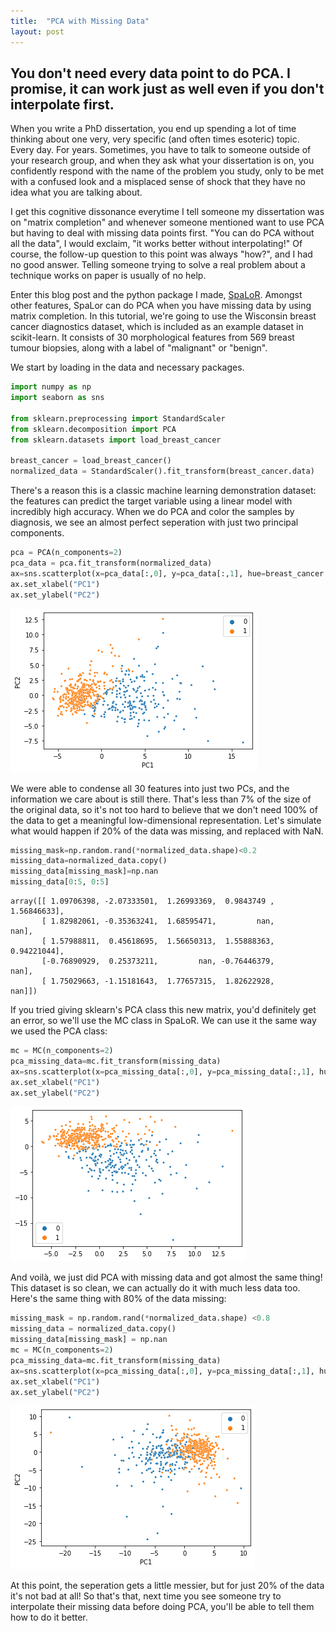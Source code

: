 ```yaml
---
title:  "PCA with Missing Data"
layout: post
---
```


## You don't need every data point to do PCA. I promise, it can work just as well even if you don't interpolate first.

When you write a PhD dissertation, you end up spending a lot of time thinking about one very, very specific (and often times esoteric) topic. Every day. For years.  Sometimes, you have to talk to someone outside of your research group, and when they ask what your dissertation is on, you confidently respond with the name of the problem you study, only to be met with a confused look and a misplaced sense of shock that they have no idea what you are talking about.

I get this cognitive dissonance everytime I tell someone my dissertation was on "matrix completion" and whenever someone mentioned want to use PCA but having to deal with missing data points first.  "You can do PCA without all the data", I would exclaim, "it works better without interpolating!"  Of course, the follow-up question to this point was always "how?", and I had no good answer.  Telling someone trying to solve a real problem about a technique works on paper is usually of no help.

Enter this blog post and the python package I made, [SpaLoR](www.spalor.org).  Amongst other features, SpaLor can do PCA when you have missing data by using matrix completion.  In this tutorial, we're going to use the Wisconsin breast cancer diagnostics dataset, which is included as an example dataset in scikit-learn.  It consists of 30 morphological features from 569 breast tumour biopsies, along with a label of "malignant" or "benign".

We start by loading in the data and necessary packages.
```python
import numpy as np
import seaborn as sns

from sklearn.preprocessing import StandardScaler
from sklearn.decomposition import PCA
from sklearn.datasets import load_breast_cancer

breast_cancer = load_breast_cancer()
normalized_data = StandardScaler().fit_transform(breast_cancer.data)
```

There's a reason this is a classic machine learning demonstration dataset: the features can predict the target variable using a linear model with incredibly high accuracy.  When we do PCA and color the samples by diagnosis, we see an almost perfect seperation with just two principal components.

```python
pca = PCA(n_components=2)
pca_data = pca.fit_transform(normalized_data)
ax=sns.scatterplot(x=pca_data[:,0], y=pca_data[:,1], hue=breast_cancer.target,s=10)
ax.set_xlabel("PC1")
ax.set_ylabel("PC2")
```
![png](/assets/PCA_with_missing_data/output_3_1.png)
    
We were able to condense all 30 features into just two PCs, and the information we care about is still there.  That's less than 7% of the size of the original data, so it's not too hard to believe that we don't need 100% of the data to get a meaningful low-dimensional representation.  Let's simulate what would happen if 20% of the data was missing, and replaced with NaN.


```python
missing_mask=np.random.rand(*normalized_data.shape)<0.2
missing_data=normalized_data.copy()
missing_data[missing_mask]=np.nan
missing_data[0:5, 0:5]
```

    array([[ 1.09706398, -2.07333501,  1.26993369,  0.9843749 ,  1.56846633],
           [ 1.82982061, -0.35363241,  1.68595471,         nan,         nan],
           [ 1.57988811,  0.45618695,  1.56650313,  1.55888363,  0.94221044],
           [-0.76890929,  0.25373211,         nan, -0.76446379,         nan],
           [ 1.75029663, -1.15181643,  1.77657315,  1.82622928,         nan]])



If you tried giving sklearn's PCA class this new matrix, you'd definitely get an error, so we'll use the MC class in SpaLoR.  We can use it the same way we used the PCA class:

```python
mc = MC(n_components=2)
pca_missing_data=mc.fit_transform(missing_data)
ax=sns.scatterplot(x=pca_missing_data[:,0], y=pca_missing_data[:,1], hue=breast_cancer.target,s=10)
ax.set_xlabel("PC1")
ax.set_ylabel("PC2")
```
![png](/assets/PCA_with_missing_data/output_7_2.png)
    

And voilà, we just did PCA with missing data and got almost the same thing!  This dataset is so clean, we can actually do it with much less data too.  Here's the same thing with 80% of the data missing:

```python
missing_mask = np.random.rand(*normalized_data.shape) <0.8
missing_data = normalized_data.copy()
missing_data[missing_mask] = np.nan
mc = MC(n_components=2)
pca_missing_data=mc.fit_transform(missing_data)
ax=sns.scatterplot(x=pca_missing_data[:,0], y=pca_missing_data[:,1], hue=breast_cancer.target,s=10)
ax.set_xlabel("PC1")
ax.set_ylabel("PC2")
```
    
![png](/assets/PCA_with_missing_data/output_9_2.png)


At this point, the seperation gets a little messier, but for just 20% of the data it's not bad at all!  So that's that, next time you see someone try to interpolate their missing data before doing PCA, you'll be able to tell them how to do it better.

